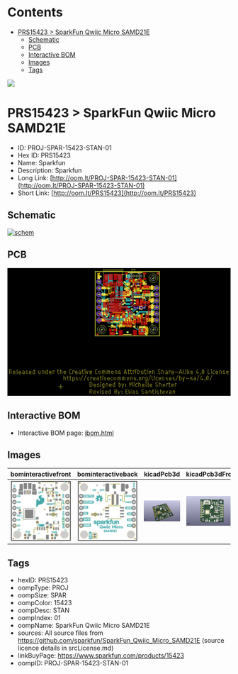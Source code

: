 



Contents
========

* [PRS15423 > SparkFun Qwiic Micro SAMD21E](#prs15423--sparkfun-qwiic-micro-samd21e)
	* [Schematic](#schematic)
	* [PCB](#pcb)
	* [Interactive BOM](#interactive-bom)
	* [Images](#images)
	* [Tags](#tags)
  
![][im]
# PRS15423 > SparkFun Qwiic Micro SAMD21E

- ID: PROJ-SPAR-15423-STAN-01
- Hex ID: PRS15423
- Name: Sparkfun
- Description: Sparkfun
- Long Link: [http://oom.lt/PROJ-SPAR-15423-STAN-01](http://oom.lt/PROJ-SPAR-15423-STAN-01)
- Short Link: [http://oom.lt/PRS15423](http://oom.lt/PRS15423)

## Schematic
  
[![schem](eagleSchemImage.png)](eagleSchemImage.png)
## PCB
  
[![pcb](eagleImage.png)](eagleImage.png)
## Interactive BOM

- Interactive BOM page: [ibom.html](https://htmlpreview.github.io/?https://github.com/oomlout/oomlout_OOMP_projects/blob/main/PROJ-SPAR-15423-STAN-01/kicad/bom/ibom.html)

## Images
  
  

|bominteractivefront|bominteractiveback|kicadPcb3d|kicadPcb3dFront|kicadPcb3dBack|eagleImage|eagleSchemImage|
| :---: | :---: | :---: | :---: | :---: | :---: | :---: |
|[![bominteractivefront](bomFront_140.png)](bomFront.png)|[![bominteractiveback](bomBack_140.png)](bomBack.png)|[![kicadPcb3d](kicadPcb3d_140.png)](kicadPcb3d.png)|[![kicadPcb3dFront](kicadPcb3dFront_140.png)](kicadPcb3dFront.png)|[![kicadPcb3dBack](kicadPcb3dBack_140.png)](kicadPcb3dBack.png)|[![eagleImage](eagleImage_140.png)](eagleImage.png)|[![eagleSchemImage](eagleSchemImage_140.png)](eagleSchemImage.png)|

## Tags

- hexID: PRS15423
- oompType: PROJ
- oompSize: SPAR
- oompColor: 15423
- oompDesc: STAN
- oompIndex: 01
- oompName: SparkFun Qwiic Micro SAMD21E
- sources: All source files from https://github.com/sparkfun/SparkFun_Qwiic_Micro_SAMD21E (source licence details in srcLicense.md)
- linkBuyPage: https://www.sparkfun.com/products/15423
- oompID: PROJ-SPAR-15423-STAN-01



[im]: kicadPcb3d_450.png
